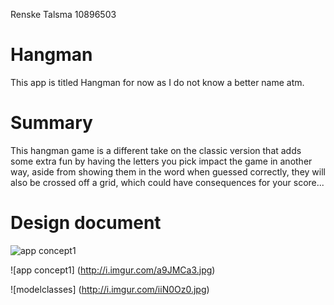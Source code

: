 Renske Talsma
10896503

# Hangman

This app is titled Hangman for now as I do not know a better name atm.

# Summary

This hangman game is a different take on the classic version that adds some extra fun by having the letters you pick impact the game in another way, aside from showing them in the word when guessed correctly, they will also be crossed off a grid, which could have consequences for your score...

# Design document

![app concept1](http://i.imgur.com/9IgatGH.jpg)

![app concept1] (http://i.imgur.com/a9JMCa3.jpg)



![modelclasses] (http://i.imgur.com/iiN0Oz0.jpg)